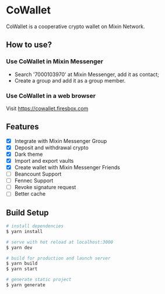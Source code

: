 # CoWallet

CoWallet is a cooperative crypto wallet on Mixin Network.

## How to use?

### Use CoWallet in Mixin Messenger

- Search '7000103970' at Mixin Messenger, add it as contact;
- Create a group and add it as a group member.

### Use CoWallet in a web browser

Visit https://cowallet.firesbox.com

## Features

- [x] Integrate with Mixin Messenger Group
- [x] Deposit and withdrawal crypto
- [x] Dark theme
- [x] Import and export vaults
- [x] Create wallet with Mixin Messenger Friends
- [ ] Beancount Support
- [ ] Fennec Support
- [ ] Revoke signature request
- [ ] Better cache

## Build Setup

```bash
# install dependencies
$ yarn install

# serve with hot reload at localhost:3000
$ yarn dev

# build for production and launch server
$ yarn build
$ yarn start

# generate static project
$ yarn generate
```

